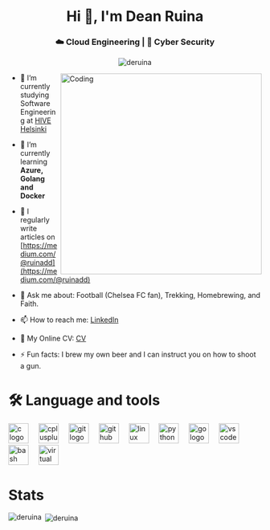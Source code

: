 <h1 align="center">Hi 👋, I'm Dean Ruina</h1>
<h3 align="center">☁️ Cloud Engineering | 🔐 Cyber Security </h3>

<p align="center"> <img src="https://komarev.com/ghpvc/?username=deruina&label=Profile%20views&color=0e75b6&style=flat" alt="deruina" /> </p>
<img align="right" alt="Coding" width="400" src="https://cdn.dribbble.com/users/1162077/screenshots/3848914/media/7ed7d5ca074b48b328150e5a231e8d1f.gif">

- 🔭 I’m currently studying Software Engineering at [HIVE Helsinki](https://www.hive.fi/en/)

- 🌱 I’m currently learning **Azure, Golang and Docker**

- 📝 I regularly write articles on [https://medium.com/@ruinadd](https://medium.com/@ruinadd)

- 💬 Ask me about: Football (Chelsea FC fan), Trekking, Homebrewing, and Faith.

- 📫 How to reach me: [LinkedIn](https://www.linkedin.com/in/deanruina)

- 📄 My Online CV: [CV](https://deanruina.vercel.app/)
  
- ⚡ Fun facts: I brew my own beer and I can instruct you on how to shoot a gun.

<h1 align="left">🛠 Language and tools</h1>
<p align="left">
  <img src="https://cdn.jsdelivr.net/gh/devicons/devicon/icons/c/c-original.svg" height="40" alt="c logo"  />
  <img width="12" />
  <img src="https://cdn.jsdelivr.net/gh/devicons/devicon/icons/cplusplus/cplusplus-original.svg" height="40" alt="cplusplus logo"  />
  <img width="12" />
  <img src="https://cdn.jsdelivr.net/gh/devicons/devicon/icons/git/git-original.svg" height="40" alt="git logo"  />
  <img width="12" />
  <img src="https://cdn.jsdelivr.net/gh/devicons/devicon/icons/github/github-original.svg" height="40" alt="github logo"  />
  <img width="12" />
  <img src="https://cdn.jsdelivr.net/gh/devicons/devicon/icons/linux/linux-original.svg" height="40" alt="linux logo"  />
  <img width="12" />
  <img src="https://cdn.jsdelivr.net/gh/devicons/devicon/icons/python/python-original.svg" height="40" alt="python logo"  />
  <img width="12" />
  <img src="https://cdn.jsdelivr.net/gh/devicons/devicon/icons/go/go-original.svg" height="40" alt="go logo"  />
  <img width="12" />
  <img src="https://cdn.jsdelivr.net/gh/devicons/devicon/icons/vscode/vscode-original.svg" height="40" alt="vscode logo"  />
  <img width="12" />
  <img src="https://cdn.jsdelivr.net/gh/devicons/devicon/icons/bash/bash-original.svg" height="40" alt="bash logo"  />
  <img width="12" />
  <img src="https://user-images.githubusercontent.com/33158051/103466649-c1245300-4d14-11eb-9637-be3297299c01.png" height="40" alt="virtual machine"  />
  <img width="12" />
</p>

<h1 align="left">Stats</h1>


<p><img align="left" src="https://github-readme-stats.vercel.app/api/top-langs?username=deruina&show_icons=true&locale=en&layout=compact" alt="deruina" /></p>

<p>&nbsp;<img align="center" src="https://github-readme-stats.vercel.app/api?username=deruina&show_icons=true&locale=en" alt="deruina" /></p>

